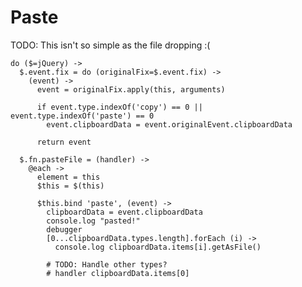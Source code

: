 Paste
=====

TODO: This isn't so simple as the file dropping :(

    do ($=jQuery) ->
      $.event.fix = do (originalFix=$.event.fix) ->
        (event) ->
          event = originalFix.apply(this, arguments)

          if event.type.indexOf('copy') == 0 || event.type.indexOf('paste') == 0
            event.clipboardData = event.originalEvent.clipboardData

          return event

      $.fn.pasteFile = (handler) ->
        @each ->
          element = this
          $this = $(this)

          $this.bind 'paste', (event) ->
            clipboardData = event.clipboardData
            console.log "pasted!"
            debugger
            [0...clipboardData.types.length].forEach (i) ->
              console.log clipboardData.items[i].getAsFile()

            # TODO: Handle other types?
            # handler clipboardData.items[0]
